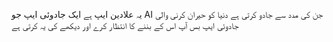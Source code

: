 یہ علادین ایپ ہے ایک جادوئی ایپ جو AI جن کی مدد سے جادو کرتی ہے دنیا کو حیران کرنی والی جادوئی ایپ بس آپ اس کے بننے کا انتظار کرے اور دیکھے کی یہ کرتی ہے 
